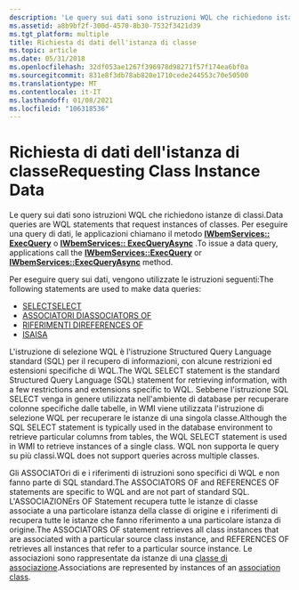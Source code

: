 ```yaml
---
description: 'Le query sui dati sono istruzioni WQL che richiedono istanze di classi. Per eseguire una query di dati, le applicazioni chiamano il metodo IWbemServices:: ExecQuery o IWbemServices:: ExecQueryAsync.'
ms.assetid: a8b9bf2f-300d-4570-8b30-7532f3421d39
ms.tgt_platform: multiple
title: Richiesta di dati dell'istanza di classe
ms.topic: article
ms.date: 05/31/2018
ms.openlocfilehash: 32df053ae1267f396978d98271f57f174ea6bf0a
ms.sourcegitcommit: 831e8f3db78ab820e1710cede244553c70e50500
ms.translationtype: MT
ms.contentlocale: it-IT
ms.lasthandoff: 01/08/2021
ms.locfileid: "106318536"
---
```

# <a name="requesting-class-instance-data"></a><span data-ttu-id="47e70-104">Richiesta di dati dell'istanza di classe</span><span class="sxs-lookup"><span data-stu-id="47e70-104">Requesting Class Instance Data</span></span>

<span data-ttu-id="47e70-105">Le query sui dati sono istruzioni WQL che richiedono istanze di classi.</span><span class="sxs-lookup"><span data-stu-id="47e70-105">Data queries are WQL statements that request instances of classes.</span></span> <span data-ttu-id="47e70-106">Per eseguire una query di dati, le applicazioni chiamano il metodo [**IWbemServices:: ExecQuery**](/windows/desktop/api/WbemCli/nf-wbemcli-iwbemservices-execquery) o [**IWbemServices:: ExecQueryAsync**](/windows/desktop/api/WbemCli/nf-wbemcli-iwbemservices-execqueryasync) .</span><span class="sxs-lookup"><span data-stu-id="47e70-106">To issue a data query, applications call the [**IWbemServices::ExecQuery**](/windows/desktop/api/WbemCli/nf-wbemcli-iwbemservices-execquery) or [**IWbemServices::ExecQueryAsync**](/windows/desktop/api/WbemCli/nf-wbemcli-iwbemservices-execqueryasync) method.</span></span>

<span data-ttu-id="47e70-107">Per eseguire query sui dati, vengono utilizzate le istruzioni seguenti:</span><span class="sxs-lookup"><span data-stu-id="47e70-107">The following statements are used to make data queries:</span></span>

-   [<span data-ttu-id="47e70-108">SELECT</span><span class="sxs-lookup"><span data-stu-id="47e70-108">SELECT</span></span>](select-statement-for-data-queries.md)
-   [<span data-ttu-id="47e70-109">ASSOCIATORI DI</span><span class="sxs-lookup"><span data-stu-id="47e70-109">ASSOCIATORS OF</span></span>](associators-of-statement.md)
-   [<span data-ttu-id="47e70-110">RIFERIMENTI DI</span><span class="sxs-lookup"><span data-stu-id="47e70-110">REFERENCES OF</span></span>](references-of-statement.md)
-   [<span data-ttu-id="47e70-111">ISA</span><span class="sxs-lookup"><span data-stu-id="47e70-111">ISA</span></span>](isa-operator-for-data-queries.md)

<span data-ttu-id="47e70-112">L'istruzione di selezione WQL è l'istruzione Structured Query Language standard (SQL) per il recupero di informazioni, con alcune restrizioni ed estensioni specifiche di WQL.</span><span class="sxs-lookup"><span data-stu-id="47e70-112">The WQL SELECT statement is the standard Structured Query Language (SQL) statement for retrieving information, with a few restrictions and extensions specific to WQL.</span></span> <span data-ttu-id="47e70-113">Sebbene l'istruzione SQL SELECT venga in genere utilizzata nell'ambiente di database per recuperare colonne specifiche dalle tabelle, in WMI viene utilizzata l'istruzione di selezione WQL per recuperare le istanze di una singola classe.</span><span class="sxs-lookup"><span data-stu-id="47e70-113">Although the SQL SELECT statement is typically used in the database environment to retrieve particular columns from tables, the WQL SELECT statement is used in WMI to retrieve instances of a single class.</span></span> <span data-ttu-id="47e70-114">WQL non supporta le query su più classi.</span><span class="sxs-lookup"><span data-stu-id="47e70-114">WQL does not support queries across multiple classes.</span></span>

<span data-ttu-id="47e70-115">Gli ASSOCIATOri di e i riferimenti di istruzioni sono specifici di WQL e non fanno parte di SQL standard.</span><span class="sxs-lookup"><span data-stu-id="47e70-115">The ASSOCIATORS OF and REFERENCES OF statements are specific to WQL and are not part of standard SQL.</span></span> <span data-ttu-id="47e70-116">L'ASSOCIAZIONErs OF Statement recupera tutte le istanze di classe associate a una particolare istanza della classe di origine e i riferimenti di recupera tutte le istanze che fanno riferimento a una particolare istanza di origine.</span><span class="sxs-lookup"><span data-stu-id="47e70-116">The ASSOCIATORS OF statement retrieves all class instances that are associated with a particular source class instance, and REFERENCES OF retrieves all instances that refer to a particular source instance.</span></span> <span data-ttu-id="47e70-117">Le associazioni sono rappresentate da istanze di una [classe di associazione](declaring-an-association-class.md).</span><span class="sxs-lookup"><span data-stu-id="47e70-117">Associations are represented by instances of an [association class](declaring-an-association-class.md).</span></span>

 

 



